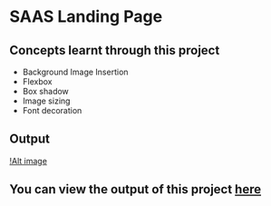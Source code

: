 # SAAS Landing Page

## Concepts learnt through this project 
- Background Image Insertion
- Flexbox
- Box shadow
- Image sizing
- Font decoration

## Output
[!Alt image](https://github.com/Chethan-P-Chethu/SAAS-Landing-Page/blob/43a89d596dfd680f816c467affc5a9b306f918f0/Screenshot%20(2).jpeg)

## You can view the output of this project [here](https://saas-landing-page-omega-tawny.vercel.app/)
